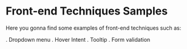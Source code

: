 # Front-end Techniques Samples

Here you gonna find some examples of front-end techniques such as:

. Dropdown menu
. Hover Intent
. Tooltip
. Form validation
